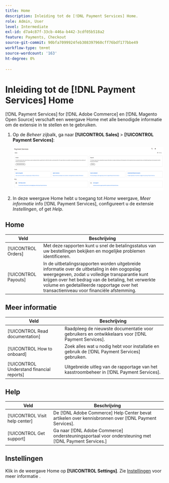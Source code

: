 ```yaml
---
title: Home
description: Inleiding tot de [!DNL Payment Services] Home.
role: Admin, User
level: Intermediate
exl-id: d7a4c87f-33cb-446a-b442-3cdf05b518a2
feature: Payments, Checkout
source-git-commit: 90bfa7099924feb308397960cff76bdf177bbe49
workflow-type: tm+mt
source-wordcount: '163'
ht-degree: 0%

---
```


# Inleiding tot de [!DNL Payment Services] Home

[!DNL Payment Services] for [!DNL Adobe Commerce] en [!DNL Magento Open Source] verschaft een weergave Home met alle benodigde informatie om de extensie in te stellen en te gebruiken.

1. Op de _Beheer_ zijbalk, ga naar **[!UICONTROL Sales]** > **[!UICONTROL Payment Services]**:

   ![Startweergave](assets/home-view.png)

1. In deze weergave Home hebt u toegang tot _Home_ weergave, _Meer informatie_ info [!DNL Payment Services], configureert u de extensie _Instellingen_, of get _Help_.

## Home

| Veld | Beschrijving |
|---|---|
| [!UICONTROL Orders] | Met deze rapporten kunt u snel de betalingsstatus van uw bestellingen bekijken en mogelijke problemen identificeren. |
| [!UICONTROL Payouts] | In de uitbetalingsrapporten worden uitgebreide informatie over de uitbetaling in één oogopslag weergegeven, zodat u volledige transparantie kunt krijgen over het bedrag van de betaling, het verwerkte volume en gedetailleerde rapportage over het transactieniveau voor financiële afstemming. |

## Meer informatie

| Veld | Beschrijving |
|---|---|
| [!UICONTROL Read documentation] | Raadpleeg de nieuwste documentatie voor gebruikers en ontwikkelaars voor [!DNL Payment Services]. |
| [!UICONTROL How to onboard] | Zoek alles wat u nodig hebt voor installatie en gebruik de [!DNL Payment Services] gebruiken. |
| [!UICONTROL Understand financial reports] | Uitgebreide uitleg van de rapportage van het kasstroombeheer in [!DNL Payment Services]. |

## Help

| Veld | Beschrijving |
|---|---|
| [!UICONTROL Visit help center] | De [!DNL Adobe Commerce] Help Center bevat artikelen over kennisbronnen over [!DNL Payment Services]. |
| [!UICONTROL Get support] | Ga naar [!DNL Adobe Commerce] ondersteuningsportaal voor ondersteuning met [!DNL Payment Services.] |

## Instellingen

Klik in de weergave Home op **[!UICONTROL Settings]**. Zie [Instellingen](settings.md) voor meer informatie .
